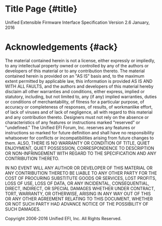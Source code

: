 # Title Page {#title}
<p class="no-glossary">
Unified Extensible Firmware Interface
Specification
Version 2.6
January, 2016

# Acknowledgements {#ack}

<p class="no-glossary">The material contained herein is not a license, either
expressly or impliedly, to any intellectual property owned or controlled by any
of the authors or developers of this material or to any contribution thereto.
The material contained herein is provided on an "AS IS" basis and, to the
maximum extent permitted by applicable law, this information is provided AS IS
AND WITH ALL FAULTS, and the authors and developers of this material hereby
disclaim all other warranties and conditions, either express, implied or
statutory, including, but not limited to, any (if any) implied warranties,
duties or conditions of merchantability, of fitness for a particular purpose,
of accuracy or completeness of responses, of results, of workmanlike effort, of
lack of viruses and of lack of negligence, all with regard to this material and
any contribution thereto. Designers must not rely on the absence or
characteristics of any features or instructions marked "reserved" or
"undefined." The Unified EFI Forum, Inc. reserves any features or instructions
so marked for future definition and shall have no responsibility whatsoever for
conflicts or incompatibilities arising from future changes to them. ALSO, THERE
IS NO WARRANTY OR CONDITION OF TITLE, QUIET ENJOYMENT, QUIET POSSESSION,
CORRESPONDENCE TO DESCRIPTION OR NON-INFRINGEMENT WITH REGARD TO THE
SPECIFICATION AND ANY CONTRIBUTION THERETO.

<p class="no-glossary">IN NO EVENT WILL ANY AUTHOR OR DEVELOPER OF THIS
MATERIAL OR ANY CONTRIBUTION THERETO BE LIABLE TO ANY OTHER PARTY FOR THE COST
OF PROCURING SUBSTITUTE GOODS OR SERVICES, LOST PROFITS, LOSS OF USE, LOSS OF
DATA, OR ANY INCIDENTAL, CONSEQUENTIAL, DIRECT, INDIRECT, OR SPECIAL DAMAGES
WHETHER UNDER CONTRACT, TORT, WARRANTY, OR OTHERWISE, ARISING IN ANY WAY OUT OF
THIS OR ANY OTHER AGREEMENT RELATING TO THIS DOCUMENT, WHETHER OR NOT SUCH
PARTY HAD ADVANCE NOTICE OF THE POSSIBILITY OF SUCH DAMAGES.

<p class="no-glossary">Copyright 2006-2016 Unified EFI, Inc. All Rights Reserved.
